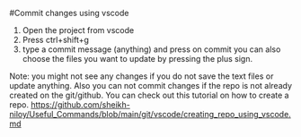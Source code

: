 #Commit changes using vscode 

1. Open the project from vscode 
2. Press ctrl+shift+g
3. type a commit message (anything) and press on commit you can also choose the files you want to update by pressing the plus sign. 


Note: you might not see any changes if you do not save the text files or update anything. Also you can not commit changes if the repo is not already created on the git/github. You can check out this tutorial on how to create a repo. 
https://github.com/sheikh-niloy/Useful_Commands/blob/main/git/vscode/creating_repo_using_vscode.md
